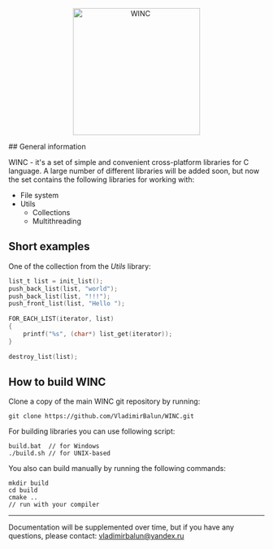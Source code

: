 <p align="center">
    <img
      alt="WINC"
      src="https://downloader.disk.yandex.ru/preview/53f91952a196156792dce7a6813a208da3c579194dca7312e29eb0e7182c19af/5b9c2e78/QIu_UHwQI7Su_15ipwApzqJ1eYAnQJo8Hb4pgrYptYSM2WFuiVeUN_LkQVZ9Sy4EH8NDhSF1E2xCxrTUcxChjg%3D%3D?uid=0&filename=WINC.png&disposition=inline&hash=&limit=0&content_type=image%2Fpng&tknv=v2&size=1680x938"
      width="250"
     />
</p>
## General information

WINC - it's a set of simple and convenient cross-platform libraries for C language. A 
large number of different libraries will be added soon, but now the set contains the following 
libraries for working with:

- File system
- Utils
  -  Collections
  -  Multithreading

## Short examples
   
One of the collection from the *Utils* library:    
    
~~~C
list_t list = init_list();
push_back_list(list, "world");
push_back_list(list, "!!!");
push_front_list(list, "Hello ");
    
FOR_EACH_LIST(iterator, list)
{
    printf("%s", (char*) list_get(iterator));
}
    
destroy_list(list);
~~~
    
## How to build WINC

Clone a copy of the main WINC git repository by running:

    git clone https://github.com/VladimirBalun/WINC.git

For building libraries you can use following script:

    build.bat  // for Windows
    ./build.sh // for UNIX-based
  
You also can  build manually by running the following commands:

    mkdir build
    cd build
    cmake ..
    // run with your compiler 
    
___
Documentation will be supplemented over time, but if you 
have any questions, please contact: vladimirbalun@yandex.ru
